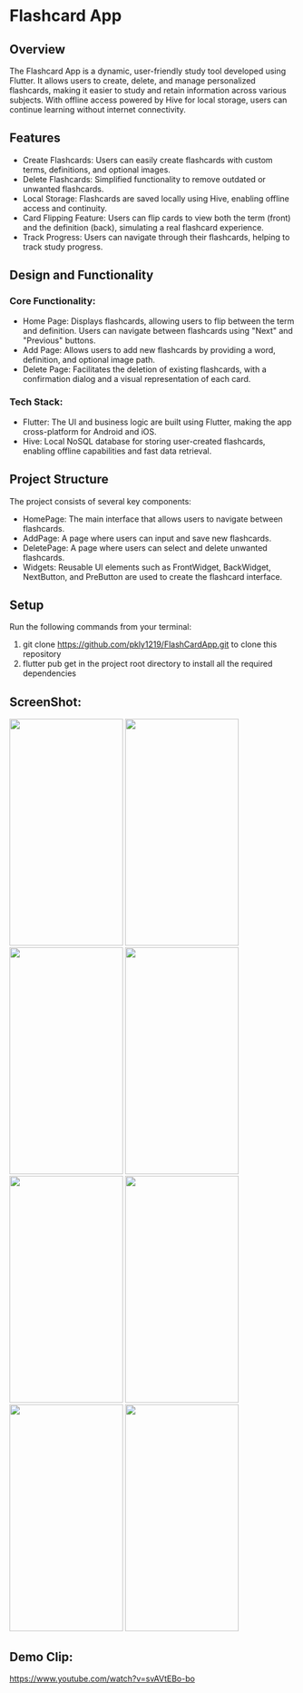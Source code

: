 # Flashcard App

## Overview
The Flashcard App is a dynamic, user-friendly study tool developed using Flutter. It allows users to create, delete, and manage personalized flashcards, making it easier to study and retain information across various subjects. With offline access powered by Hive for local storage, users can continue learning without internet connectivity.

## Features
- Create Flashcards: Users can easily create flashcards with custom terms, definitions, and optional images.
- Delete Flashcards: Simplified functionality to remove outdated or unwanted flashcards.
- Local Storage: Flashcards are saved locally using Hive, enabling offline access and continuity.
- Card Flipping Feature: Users can flip cards to view both the term (front) and the definition (back), simulating a real flashcard experience.
- Track Progress: Users can navigate through their flashcards, helping to track study progress.

## Design and Functionality

### Core Functionality:

- Home Page: Displays flashcards, allowing users to flip between the term and definition. Users can navigate between flashcards using "Next" and "Previous" buttons.
- Add Page: Allows users to add new flashcards by providing a word, definition, and optional image path.
- Delete Page: Facilitates the deletion of existing flashcards, with a confirmation dialog and a visual representation of each card.
  
### Tech Stack:

- Flutter: The UI and business logic are built using Flutter, making the app cross-platform for Android and iOS.
- Hive: Local NoSQL database for storing user-created flashcards, enabling offline capabilities and fast data retrieval.

## Project Structure

The project consists of several key components:

- HomePage: The main interface that allows users to navigate between flashcards.
- AddPage: A page where users can input and save new flashcards.
- DeletePage: A page where users can select and delete unwanted flashcards.
- Widgets: Reusable UI elements such as FrontWidget, BackWidget, NextButton, and PreButton are used to create the flashcard interface.

## Setup
Run the following commands from your terminal:
1. git clone https://github.com/pkly1219/FlashCardApp.git to clone this repository
2. flutter pub get in the project root directory to install all the required dependencies

## ScreenShot:

<img src ="https://github.com/pkly1219/FlashCardApp/assets/98497119/f2e8ff0a-7c68-49d1-ae4d-c5a212e48cb1" width ="200" height = "400">

<img src ="https://github.com/pkly1219/FlashCardApp/assets/98497119/cd3331bd-f1c1-4fca-8ac8-1f5022482d9f" width ="200" height = "400">

<img src ="https://github.com/pkly1219/FlashCardApp/assets/98497119/6db7c5d1-9326-4424-9021-600460e721b4" width ="200" height = "400">

<img src ="https://github.com/pkly1219/FlashCardApp/assets/98497119/25fa269a-8f99-49d0-9dc5-1baecfd5fdc9" width ="200" height = "400">

<img src ="https://github.com/pkly1219/FlashCardApp/assets/98497119/19183048-f755-48b1-8720-5e5c2db28149" width ="200" height = "400">

<img src ="https://github.com/pkly1219/FlashCardApp/assets/98497119/e7e36712-56ee-45e1-941e-bd14938f6185" width ="200" height = "400">

<img src ="https://github.com/pkly1219/FlashCardApp/assets/98497119/4ab1a3b2-abd6-4218-b2d5-5ae59838f43a" width ="200" height = "400">

<img src ="https://github.com/pkly1219/FlashCardApp/assets/98497119/6b8eef28-ec69-4881-b337-90d342865649" width ="200" height = "400">

## Demo Clip:
https://www.youtube.com/watch?v=svAVtEBo-bo
